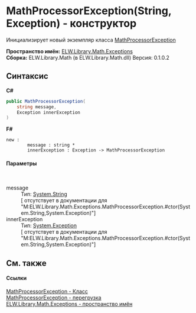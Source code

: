 # MathProcessorException(String, Exception) - конструктор
 

Инициализирует новый экземпляр класса <a href="T_ELW_Library_Math_Exceptions_MathProcessorException">MathProcessorException</a>

**Пространство имён:**&nbsp;<a href="N_ELW_Library_Math_Exceptions">ELW.Library.Math.Exceptions</a><br />**Сборка:**&nbsp;ELW.Library.Math (в ELW.Library.Math.dll) Версия: 0.1.0.2

## Синтаксис

**C#**<br />
``` C#
public MathProcessorException(
	string message,
	Exception innerException
)
```

**F#**<br />
``` F#
new : 
        message : string * 
        innerException : Exception -> MathProcessorException
```


#### Параметры
&nbsp;<dl><dt>message</dt><dd>Тип:&nbsp;<a href="http://msdn2.microsoft.com/ru-ru/library/s1wwdcbf" target="_blank">System.String</a><br />\[<param name="message"/> отсутствует в документации для "M:ELW.Library.Math.Exceptions.MathProcessorException.#ctor(System.String,System.Exception)"\]</dd><dt>innerException</dt><dd>Тип:&nbsp;<a href="http://msdn2.microsoft.com/ru-ru/library/c18k6c59" target="_blank">System.Exception</a><br />\[<param name="innerException"/> отсутствует в документации для "M:ELW.Library.Math.Exceptions.MathProcessorException.#ctor(System.String,System.Exception)"\]</dd></dl>

## См. также


#### Ссылки
<a href="T_ELW_Library_Math_Exceptions_MathProcessorException">MathProcessorException - Класс</a><br /><a href="Overload_ELW_Library_Math_Exceptions_MathProcessorException__ctor">MathProcessorException - перегрузка</a><br /><a href="N_ELW_Library_Math_Exceptions">ELW.Library.Math.Exceptions - пространство имён</a><br />